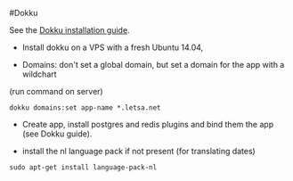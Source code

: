 #Dokku

See the [Dokku installation guide](http://dokku.viewdocs.io/dokku/getting-started/installation).

* Install dokku on a VPS with a fresh Ubuntu 14.04,

* Domains: don't set a global domain, but set a domain for the app with a wildchart

(run command on server)

```
dokku domains:set app-name *.letsa.net
```

* Create app, install postgres and redis plugins and bind them the app (see Dokku guide).

* install the nl language pack if not present (for translating dates)

```shell
sudo apt-get install language-pack-nl
```
